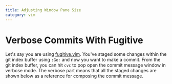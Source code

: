 ```yaml
---
title: Adjusting Window Pane Size
category: vim
---
```

# Verbose Commits With Fugitive

Let's say you are using [fugitive.vim](https://github.com/tpope/vim-fugitive).
You've staged some changes within the git index buffer using `:Ge:` and now
you want to make a commit. From the git index buffer, you can hit `cvc` to
pop open the commit message window in verbose mode. The verbose part means
that all the staged changes are shown below as a reference for composing the
commit message.

